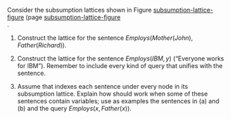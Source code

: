 

Consider the subsumption lattices shown
in Figure <a class="insideBookFigRef" target="_blank" href="https://aimacode.github.io/figures/subsumption-lattice-figure.png">subsumption-lattice-figure</a>
(page <a class="pageRef" title="" href="#">subsumption-lattice-figure</a><br>.

1.  Construct the lattice for the sentence
    ${Employs}({Mother}({John}),{Father}({Richard}))$.<br>

2.  Construct the lattice for the sentence ${Employs}({IBM},y)$
    (“Everyone works for IBM”). Remember to include every kind of query
    that unifies with the sentence.<br>

3.  Assume that indexes each sentence under every node in its
    subsumption lattice. Explain how should work when some of these
    sentences contain variables; use as examples the sentences in (a)
    and (b) and the query ${Employs}(x,{Father}(x))$.
